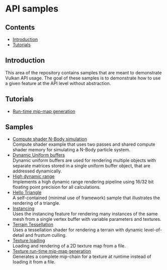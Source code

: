 <!--
- Copyright (c) 2020, Arm Limited and Contributors
-
- SPDX-License-Identifier: Apache-2.0
-
- Licensed under the Apache License, Version 2.0 the "License";
- you may not use this file except in compliance with the License.
- You may obtain a copy of the License at
-
-     http://www.apache.org/licenses/LICENSE-2.0
-
- Unless required by applicable law or agreed to in writing, software
- distributed under the License is distributed on an "AS IS" BASIS,
- WITHOUT WARRANTIES OR CONDITIONS OF ANY KIND, either express or implied.
- See the License for the specific language governing permissions and
- limitations under the License.
-
-->

# API samples <!-- omit in toc -->

## Contents <!-- omit in toc -->

- [Introduction](#introduction)
- [Tutorials](#tutorials)

## Introduction

This area of the repository contains samples that are meant to demonstrate Vulkan API usage. The goal of these samples is to demonstrate how to use a given feature at the API level without abstraction.

## Tutorials
- [Run-time mip-map generation](./texture_mipmap_generation/texture_mipmap_generation_tutorial.md)

## Samples
- [Compute shader N-Body simulation](./compute_nbody)<br/>
Compute shader example that uses two passes and shared compute shader memory for simulating a N-Body particle system.
- [Dynamic Uniform buffers](./dynamic_uniform_buffers)<br/>
Dynamic uniform buffers are used for rendering multiple objects with separate matrices stored in a single uniform buffer object, that are addressed dynamically.
- [High dynamic range](./hdr)<br/>
Implements a high dynamic range rendering pipeline using 16/32 bit floating point precision for all calculations.
- [Hello Triangle](./hellp_triangle)<br/>
A self-contained (minimal use of framework) sample that illustrates the rendering of a triangle.
- [Instancing](./instancing)<br/>
Uses the instancing feature for rendering many instances of the same mesh from a single vertex buffer with variable parameters and textures.
- [Terrain Tessellation](./terrain_tessellation)<br/>
Uses a tessellation shader for rendering a terrain with dynamic level-of-detail and frustum culling.
- [Texture loading](./texture_loading)<br/>
Loading and rendering of a 2D texture map from a file.
- [Texture run-time mip-map generation](./texture_mipmap_generation)<br/>
Generates a complete mip-chain for a texture at runtime instead of loading it from a file.

